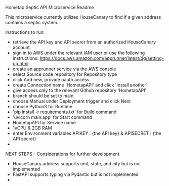 Hometap Septic API Microservice Readme

This microservice currently utilizes HouseCanary to find if a given address contains a septic system.

Instructions to run:
* retrieve the API key and API secret from an authorized HouseCanary account
* sign in to AWS under the relevant IAM user or use the following instructions: https://docs.aws.amazon.com/apprunner/latest/dg/setting-up.html
* create an apprunner service via the AWS console
* select Source code repository for Repository type
* click Add new, provide oauth access
* create Connection name 'HometapAPI' and click 'Install another'
* give access only to the relevant Github repository 'HometapAPI'
* branch should be set to main
* choose Manual under Deployment trigger and click Next
* choose Python3 for Runtime
* 'pip install -r requirements.txt' for Build command
* 'uvicorn main:app' for Start command
* HometapAPI for Service name
* 1vCPU & 2GB RAM
* enter Environment variables APIKEY : {the API key} & APISECRET : {the API secret} 
* 

NEXT STEPS - Considerations for further development
* HouseCanary address supports unit, state, and city but is not implemented
* FastAPI supports typing via Pydantic but is not implemented
* 